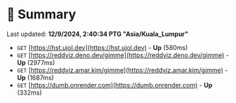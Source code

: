 # 📖 Summary
Last updated: **12/9/2024, 2:40:34 PTG "Asia/Kuala_Lumpur"**

- `GET` [https://hst.ujol.dev](https://hst.ujol.dev) - **Up** (580ms)
- `GET` [https://reddviz.deno.dev/gimme](https://reddviz.deno.dev/gimme) - **Up** (2977ms)
- `GET` [https://reddviz.amar.kim/gimme](https://reddviz.amar.kim/gimme) - **Up** (1687ms)
- `GET` [https://dumb.onrender.com](https://dumb.onrender.com) - **Up** (332ms)
